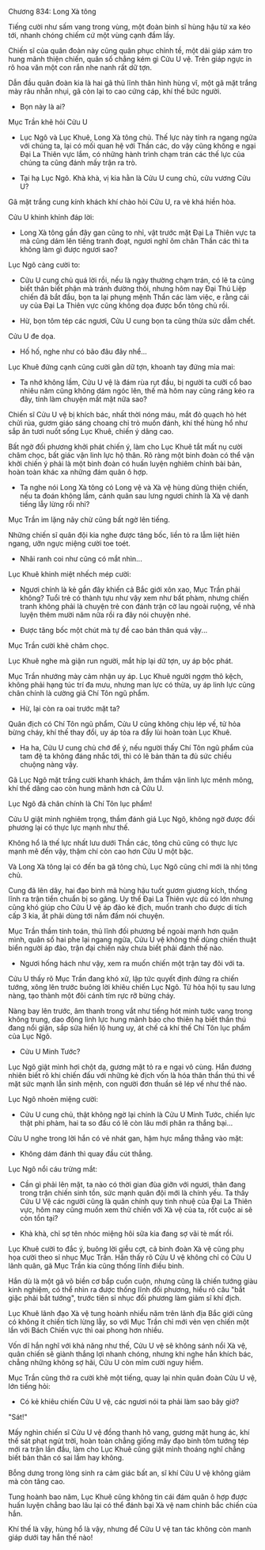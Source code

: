 




Chương 834: Long Xà tông


Tiếng cười như sấm vang trong vùng, một đoàn binh sĩ hùng hậu từ xa kéo tới, nhanh chóng chiếm cứ một vùng cạnh đầm lầy.

Chiến sĩ của quân đoàn này cũng quân phục chỉnh tề, một dải giáp xám tro hung mãnh thiện chiến, quân số chẳng kém gì Cửu U vệ. Trên giáp ngực in rõ hoa văn một con rắn nhe nanh rất dữ tợn.

Dẫn đầu quân đoàn kia là hai gã thủ lĩnh thân hình hùng vĩ, một gã mặt trắng mày râu nhẵn nhụi, gã còn lại to cao cứng cáp, khí thế bức người.

- Bọn này là ai?

Mục Trần khẽ hỏi Cửu U

- Lục Ngô và Lục Khuê, Long Xà tông chủ. Thế lực này tính ra ngang ngửa với chúng ta, lại có mối quan hệ với Thần các, do vậy cũng không e ngại Đại La Thiên vực lắm, có những hành trình chạm trán các thế lực của chúng ta cũng đánh mấy trận ra trò.

- Tại hạ Lục Ngô. Khà khà, vị kia hằn là Cửu U cung chủ, cửu vương Cửu U?

Gã mặt trắng cung kính khách khí chào hỏi Cửu U, ra vẻ khá hiền hòa.

Cửu U khinh khỉnh đáp lời:

- Long Xà tông gần đây gan cũng to nhỉ, vật trước mặt Đại La Thiên vực ta mà cũng dám lên tiếng tranh đoạt, ngươi nghĩ ôm chân Thần các thì ta không làm gì được ngươi sao?

Lục Ngô càng cười to:

- Cửu U cung chủ quá lời rồi, nếu là ngày thường chạm trán, có lẽ ta cũng biết thân biết phận mà tránh đường thôi, nhưng hôm nay Đại Thú Liệp chiến đã bắt đầu, bọn ta lại phụng mệnh Thần các làm việc, e rằng cái uy của Đại La Thiên vực cũng không dọa được bổn tông chủ rồi.

- Hừ, bọn tôm tép các ngươi, Cửu U cung bọn ta cũng thừa sức dẫm chết.

Cửu U đe dọa.

- Hố hố, nghe như có bão đâu đây nhể...

Lục Khuê đứng cạnh cũng cười gằn dữ tợn, khoanh tay đứng mỉa mai:

- Ta nhớ không lầm, Cửu U vệ là đám rùa rụt đầu, bị người ta cưỡi cổ bao nhiêu năm cũng không dám ngóc lên, thế mà hôm nay cũng ráng kéo ra đây, tính làm chuyện mất mặt nữa sao?

Chiến sĩ Cửu U vệ bị khích bác, nhất thời nóng máu, mắt đỏ quạch hò hét chửi rủa, gươm giáo sáng choang chỉ trỏ muốn đánh, khí thế hùng hổ như sắp ăn tươi nuốt sống Lục Khuê, chiến ý dâng cao.

Bất ngờ đối phương khởi phát chiến ý, làm cho Lục Khuê tắt mất nụ cười châm chọc, bất giác vận linh lực hộ thân. Rõ ràng một binh đoàn có thể vận khởi chiến ý phải là một binh đoàn có huấn luyện nghiêm chỉnh bài bản, hoàn toàn khác xa những đám quân ô hợp.

- Ta nghe nói Long Xà tông có Long vệ và Xà vệ hùng dũng thiện chiến, nếu ta đoán không lầm, cánh quân sau lưng ngươi chính là Xà vệ danh tiếng lẫy lừng rồi nhỉ?

Mục Trần im lặng nãy chừ cũng bất ngờ lên tiếng.

Những chiến sĩ quân đội kia nghe được tâng bốc, liền tỏ ra lẫm liệt hiên ngang, ưỡn ngực miệng cười toe toét.

- Nhãi ranh coi như cũng có mắt nhìn...

Lục Khuê khinh miệt nhếch mép cười:

- Ngươi chính là kẻ gần đây khiến cả Bắc giới xôn xao, Mục Trần phải không? Tuổi trẻ có thành tựu như vậy xem như bất phàm, nhưng chiến tranh không phải là chuyện trẻ con đánh trận cờ lau ngoài ruộng, về nhà luyện thêm mười năm nữa rồi ra đây nói chuyện nhé.

- Được tâng bốc một chút mà tự đề cao bản thân quá vậy...

Mục Trần cười khẽ châm chọc.

Lục Khuê nghe mà giận run người, mắt híp lại dữ tợn, uy áp bộc phát.

Mục Trần nhướng mày cảm nhận uy áp. Lục Khuê người ngợm thô kệch, không phải hạng túc trí đa mưu, nhưng man lực có thừa, uy áp linh lực cũng chân chính là cường giả Chí Tôn ngũ phẩm.

- Hừ, lại còn ra oai trước mặt ta?

Quân địch có Chí Tôn ngũ phẩm, Cửu U cũng không chịu lép vế, tử hỏa bừng cháy, khí thế thay đổi, uy áp tỏa ra đẩy lùi hoàn toàn Lục Khuê.

- Ha ha, Cửu U cung chủ chớ để ý, nếu người thấy Chí Tôn ngũ phẩm của tam đệ ta không đáng nhắc tới, thì có lẽ bản thân ta đủ sức chiều chuộng nàng vậy.

Gã Lục Ngô mặt trắng cười khanh khách, âm thầm vận linh lực mênh mông, khí thế dâng cao còn hung mãnh hơn cả Cửu U.

Lục Ngô đã chân chính là Chí Tôn lục phẩm!

Cửu U giật mình nghiêm trọng, thầm đánh giá Lục Ngô, không ngờ được đối phương lại có thực lực mạnh như thế.

Không hổ là thế lực nhất lưu dưới Thần các, tông chủ cũng có thực lực mạnh mẽ đến vậy, thậm chí còn cao hơn Cửu U một bậc.

Và Long Xà tông lại có đến ba gã tông chủ, Lục Ngô cũng chỉ mới là nhị tông chủ.

Cung đã lên dây, hai đạo binh mã hùng hậu tuốt gươm giương kích, thống lĩnh ra trận tiền chuẩn bị so găng. Uy thế Đại La Thiên vực dù có lớn nhưng cũng khó giúp cho Cửu U vệ áp đảo kẻ địch, muốn tranh cho được di tích cấp 3 kia, ắt phải dùng tới nắm đấm nói chuyện.

Mục Trần thầm tính toán, thủ lĩnh đối phương bề ngoài mạnh hơn quân mình, quân số hai phe lại ngang ngửa, Cửu U vệ không thể dùng chiến thuật biển người áp đảo, trận đại chiến này chưa biết phải đánh thế nào.

- Ngươi hống hách như vậy, xem ra muốn chiến một trận tay đôi với ta.

Cửu U thấy rõ Mục Trần đang khó xử, lập tức quyết định đứng ra chiến tướng, xông lên trước buông lời khiêu chiến Lục Ngô. Tử hỏa hội tụ sau lưng nàng, tạo thành một đôi cánh tím rực rỡ bừng cháy.

Nàng bay lên trước, âm thanh trong vắt như tiếng hót minh tước vang trong không trung, dao động linh lực hung mãnh báo cho thiên hạ biết thần thú đang nổi giận, sắp sửa hiển lộ hung uy, át chế cả khí thế Chí Tôn lục phẩm của Lục Ngô.

- Cửu U Minh Tước?

Lục Ngô giật mình hơi chột dạ, gương mặt tỏ ra e ngại vô cùng. Hắn đương nhiên biết rõ khi chiến đấu với những kẻ địch vốn là hóa thân thần thú thì về mặt sức mạnh lẫn sinh mệnh, con người đơn thuần sẽ lép vế như thế nào.

Lục Ngô nhoẻn miệng cười:

- Cửu U cung chủ, thật không ngờ lại chính là Cửu U Minh Tước, chiến lực thật phi phàm, hai ta so đấu có lẽ còn lâu mới phân ra thắng bại...

Cửu U nghe trong lời hắn có vẻ nhát gan, hậm hực mắng thẳng vào mặt:

- Không dám đánh thì quay đầu cút thẳng.

Lục Ngô nổi cáu trừng mắt:

- Cần gì phải lên mặt, ta nào có thời gian đùa giỡn với ngươi, thân đang trong trận chiến sinh tồn, sức mạnh quân đội mới là chính yếu. Ta thấy Cửu U Vệ các người cũng là quân chính quy tinh nhuệ của Đại La Thiên vực, hôm nay cũng muốn xem thử chiến với Xà vệ của ta, rốt cuộc ai sẽ còn tồn tại?

- Khà khà, chỉ sợ tên nhóc miệng hôi sữa kia đang sợ vãi tè mất rồi.

Lục Khuê cười to đắc ý, buông lời giễu cợt, cả binh đoàn Xà vệ cũng phụ họa cười theo sỉ nhục Mục Trần. Hắn thấy rõ Cửu U vệ không chỉ có Cửu U lãnh quân, gã Mục Trần kia cũng thống lĩnh điều binh.

Hắn dù là một gã võ biền cơ bắp cuồn cuộn, nhưng cũng là chiến tướng giàu kinh nghiệm, có thể nhìn ra được thống lĩnh đối phương, hiểu rõ câu "bắt giặc phải bắt tướng", trước tiên sỉ nhục đối phương làm giảm sĩ khí địch.

Lục Khuê lãnh đạo Xà vệ tung hoành nhiều năm trên lãnh địa Bắc giới cũng có không ít chiến tích lừng lẫy, so với Mục Trần chỉ mới vẻn vẹn chiến một lần với Bách Chiến vực thì oai phong hơn nhiều.

Vốn dĩ hắn nghĩ với khả năng như thế, Cửu U vệ sẽ không sánh nổi Xà vệ, quân chiến sẽ giành thắng lợi nhanh chóng, nhưng khi nghe hắn khích bác, chẳng những không sợ hãi, Cửu U còn mỉm cười nguy hiểm.

Mục Trần cũng thở ra cười khẽ một tiếng, quay lại nhìn quân đoàn Cửu U vệ, lớn tiếng hỏi:

- Có kẻ khiêu chiến Cửu U vệ, các ngươi nói ta phải làm sao bây giờ?

"Sát!"

Mấy nghìn chiến sĩ Cửu U vệ đồng thanh hô vang, gương mặt hung ác, khí thế sát phạt ngút trời, hoàn toàn chẳng giống mấy đạo binh tôm tướng tép mới ra trận lần đầu, làm cho Lục Khuê cũng giật mình thoáng nghĩ chẳng biết bản thân có sai lầm hay không.

Bỗng dưng trong lòng sinh ra cảm giác bất an, sĩ khí Cửu U vệ không giảm mà còn tăng cao.

Tung hoành bao năm, Lục Khuê cũng không tin cái đám quân ô hợp được huấn luyện chẳng bao lâu lại có thể đánh bại Xà vệ nam chinh bắc chiến của hắn.

Khí thế là vậy, hùng hổ là vậy, nhưng để Cửu U vệ tan tác không còn manh giáp dưới tay hắn thế nào!




